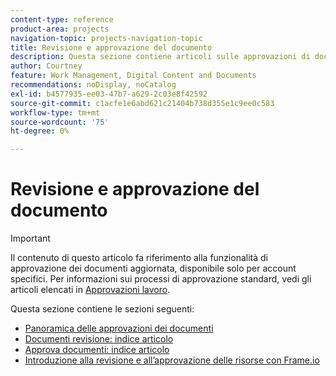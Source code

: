 ```yaml
---
content-type: reference
product-area: projects
navigation-topic: projects-navigation-topic
title: Revisione e approvazione del documento
description: Questa sezione contiene articoli sulle approvazioni di documenti in Adobe Workfront.
author: Courtney
feature: Work Management, Digital Content and Documents
recommendations: noDisplay, noCatalog
exl-id: b4577935-ee03-47b7-a629-2c03e8f42592
source-git-commit: c1acfe1e6abd621c21404b738d355e1c9ee0c583
workflow-type: tm+mt
source-wordcount: '75'
ht-degree: 0%

---
```


# Revisione e approvazione del documento

>[!IMPORTANT]
>
>Il contenuto di questo articolo fa riferimento alla funzionalità di approvazione dei documenti aggiornata, disponibile solo per account specifici. Per informazioni sui processi di approvazione standard, vedi gli articoli elencati in [Approvazioni lavoro](/help/quicksilver/review-and-approve-work/manage-approvals/manage-approvals.md).

Questa sezione contiene le sezioni seguenti:

* [Panoramica delle approvazioni dei documenti](/help/quicksilver/review-and-approve-work/document-reviews-and-approvals/document-approvals-overview.md)
* [Documenti revisione: indice articolo](/help/quicksilver/review-and-approve-work/document-reviews-and-approvals/review-and-approve-documents/review-documents-toc.md)
* [Approva documenti: indice articolo](/help/quicksilver/review-and-approve-work/document-reviews-and-approvals/manage-document-approvals/approve-documents-toc.md)
* [Introduzione alla revisione e all’approvazione delle risorse con Frame.io](/help/quicksilver/review-and-approve-work/document-reviews-and-approvals/frame-wf-get-started.md)
